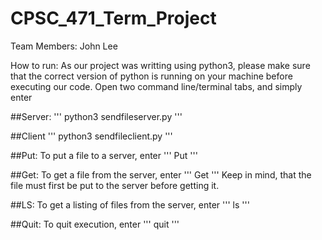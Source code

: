 # CPSC_471_Term_Project

Team Members:
John Lee


How to run:
As our project was writting using python3, please make sure that the correct version of python is running 
on your machine before executing our code. 
Open two command line/terminal tabs, and simply enter 


##Server:
'''
python3 sendfileserver.py <port number>
'''

##Client
'''
python3 sendfileclient.py <hostname> <port number>
'''

##Put:
To put a file to a server, enter
'''
Put <filename>
'''


##Get:
To get a file from the server, enter
'''
Get <filename>
'''
Keep in mind, that the file must first be put to the server before getting it.


##LS:
To get a listing of files from the server, enter
'''
ls
'''

##Quit:
To quit execution, enter
'''
quit
'''

